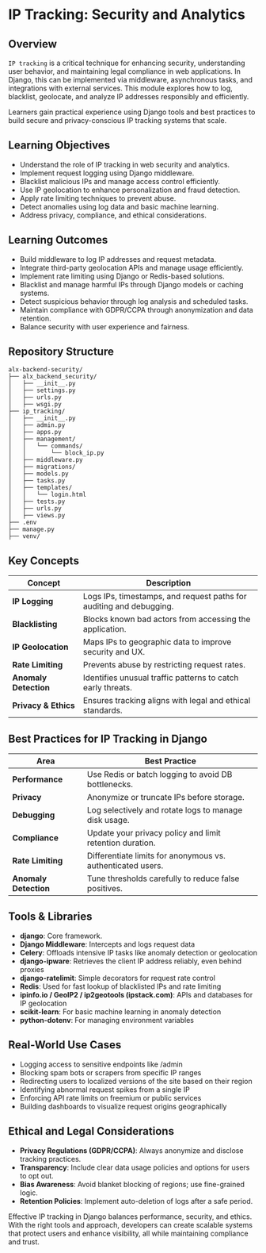 # IP Tracking: Security and Analytics

## Overview
`IP tracking` is a critical technique for enhancing security, understanding user behavior, and maintaining legal compliance in web applications. In Django, this can be implemented via middleware, asynchronous tasks, and integrations with external services. This module explores how to log, blacklist, geolocate, and analyze IP addresses responsibly and efficiently.

Learners gain practical experience using Django tools and best practices to build secure and privacy-conscious IP tracking systems that scale.


## Learning Objectives
- Understand the role of IP tracking in web security and analytics.
- Implement request logging using Django middleware.
- Blacklist malicious IPs and manage access control efficiently.
- Use IP geolocation to enhance personalization and fraud detection.
- Apply rate limiting techniques to prevent abuse.
- Detect anomalies using log data and basic machine learning.
- Address privacy, compliance, and ethical considerations.

## Learning Outcomes
- Build middleware to log IP addresses and request metadata.
- Integrate third-party geolocation APIs and manage usage efficiently.
- Implement rate limiting using Django or Redis-based solutions.
- Blacklist and manage harmful IPs through Django models or caching systems.
- Detect suspicious behavior through log analysis and scheduled tasks.
- Maintain compliance with GDPR/CCPA through anonymization and data retention.
- Balance security with user experience and fairness.

  
## Repository Structure
```
alx-backend-security/
├── alx_backend_security/
│   ├── __init__.py
│   ├── settings.py
│   ├── urls.py
│   ├── wsgi.py
├── ip_tracking/
│   ├── __init__.py
│   ├── admin.py
│   ├── apps.py
│   ├── management/
│   │   └── commands/
│   │       └── block_ip.py
│   ├── middleware.py
│   ├── migrations/
│   ├── models.py
│   ├── tasks.py
│   ├── templates/
│   │   └── login.html
│   ├── tests.py
│   ├── urls.py
│   ├── views.py
├── .env
├── manage.py
├── venv/
```

## Key Concepts
| **Concept**           | **Description**                                                     |
| --------------------- | ------------------------------------------------------------------- |
| **IP Logging**        | Logs IPs, timestamps, and request paths for auditing and debugging. |
| **Blacklisting**      | Blocks known bad actors from accessing the application.             |
| **IP Geolocation**    | Maps IPs to geographic data to improve security and UX.             |
| **Rate Limiting**     | Prevents abuse by restricting request rates.                        |
| **Anomaly Detection** | Identifies unusual traffic patterns to catch early threats.         |
| **Privacy & Ethics**  | Ensures tracking aligns with legal and ethical standards.           |

## Best Practices for IP Tracking in Django
| **Area**              | **Best Practice**                                           |
| --------------------- | ----------------------------------------------------------- |
| **Performance**       | Use Redis or batch logging to avoid DB bottlenecks.         |
| **Privacy**           | Anonymize or truncate IPs before storage.                   |
| **Debugging**         | Log selectively and rotate logs to manage disk usage.       |
| **Compliance**        | Update your privacy policy and limit retention duration.    |
| **Rate Limiting**     | Differentiate limits for anonymous vs. authenticated users. |
| **Anomaly Detection** | Tune thresholds carefully to reduce false positives.        |


## Tools & Libraries
- **django**: Core framework.
- **Django Middleware**: Intercepts and logs request data
- **Celery**: Offloads intensive IP tasks like anomaly detection or geolocation
- **django-ipware**: Retrieves the client IP address reliably, even behind proxies
- **django-ratelimit**: Simple decorators for request rate control
- **Redis**: Used for fast lookup of blacklisted IPs and rate limiting
- **ipinfo.io / GeoIP2 / ip2geotools (ipstack.com)**: APIs and databases for IP geolocation
- **scikit-learn**: For basic machine learning in anomaly detection
- **python-dotenv**: For managing environment variables

## Real-World Use Cases
- Logging access to sensitive endpoints like /admin
- Blocking spam bots or scrapers from specific IP ranges
- Redirecting users to localized versions of the site based on their region
- Identifying abnormal request spikes from a single IP
- Enforcing API rate limits on freemium or public services
- Building dashboards to visualize request origins geographically

## Ethical and Legal Considerations
- **Privacy Regulations (GDPR/CCPA)**: Always anonymize and disclose tracking practices.
- **Transparency**: Include clear data usage policies and options for users to opt out.
- **Bias Awareness**: Avoid blanket blocking of regions; use fine-grained logic.
- **Retention Policies**: Implement auto-deletion of logs after a safe period.


Effective IP tracking in Django balances performance, security, and ethics. With the right tools and approach, developers can create scalable systems that protect users and enhance visibility, all while maintaining compliance and trust.
